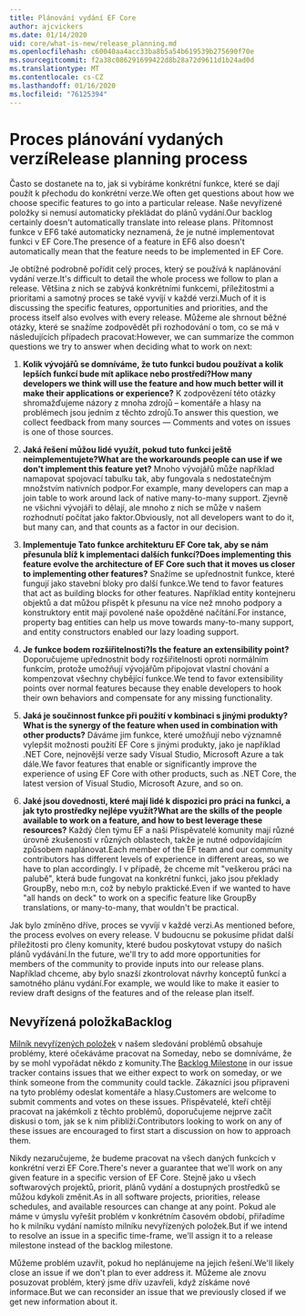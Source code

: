 ```yaml
---
title: Plánování vydání EF Core
author: ajcvickers
ms.date: 01/14/2020
uid: core/what-is-new/release_planning.md
ms.openlocfilehash: c60040aa4acc33ba8b5a54b619539b275690f70e
ms.sourcegitcommit: f2a38c086291699422d8b28a72d9611d1b24ad0d
ms.translationtype: MT
ms.contentlocale: cs-CZ
ms.lasthandoff: 01/16/2020
ms.locfileid: "76125394"
---
```

# <a name="release-planning-process"></a><span data-ttu-id="fbac6-102">Proces plánování vydaných verzí</span><span class="sxs-lookup"><span data-stu-id="fbac6-102">Release planning process</span></span>

<span data-ttu-id="fbac6-103">Často se dostanete na to, jak si vybíráme konkrétní funkce, které se dají použít k přechodu do konkrétní verze.</span><span class="sxs-lookup"><span data-stu-id="fbac6-103">We often get questions about how we choose specific features to go into a particular release.</span></span>
<span data-ttu-id="fbac6-104">Naše nevyřízené položky si nemusí automaticky překládat do plánů vydání.</span><span class="sxs-lookup"><span data-stu-id="fbac6-104">Our backlog certainly doesn't automatically translate into release plans.</span></span>
<span data-ttu-id="fbac6-105">Přítomnost funkce v EF6 také automaticky neznamená, že je nutné implementovat funkci v EF Core.</span><span class="sxs-lookup"><span data-stu-id="fbac6-105">The presence of a feature in EF6 also doesn't automatically mean that the feature needs to be implemented in EF Core.</span></span>

<span data-ttu-id="fbac6-106">Je obtížné podrobně pořídit celý proces, který se používá k naplánování vydání verze.</span><span class="sxs-lookup"><span data-stu-id="fbac6-106">It's difficult to detail the whole process we follow to plan a release.</span></span>
<span data-ttu-id="fbac6-107">Většina z nich se zabývá konkrétními funkcemi, příležitostmi a prioritami a samotný proces se také vyvíjí v každé verzi.</span><span class="sxs-lookup"><span data-stu-id="fbac6-107">Much of it is discussing the specific features, opportunities and priorities, and the process itself also evolves with every release.</span></span>
<span data-ttu-id="fbac6-108">Můžeme ale shrnout běžné otázky, které se snažíme zodpovědět při rozhodování o tom, co se má v následujících případech pracovat:</span><span class="sxs-lookup"><span data-stu-id="fbac6-108">However, we can summarize the common questions we try to answer when deciding what to work on next:</span></span>

1. <span data-ttu-id="fbac6-109">**Kolik vývojářů se domníváme, že tuto funkci budou používat a kolik lepších funkcí bude mít aplikace nebo prostředí?**</span><span class="sxs-lookup"><span data-stu-id="fbac6-109">**How many developers we think will use the feature and how much better will it make their applications or experience?**</span></span> <span data-ttu-id="fbac6-110">K zodpovězení této otázky shromažďujeme názory z mnoha zdrojů – komentáře a hlasy na problémech jsou jedním z těchto zdrojů.</span><span class="sxs-lookup"><span data-stu-id="fbac6-110">To answer this question, we collect feedback from many sources — Comments and votes on issues is one of those sources.</span></span>

2. <span data-ttu-id="fbac6-111">**Jaká řešení můžou lidé využít, pokud tuto funkci ještě neimplementujete?**</span><span class="sxs-lookup"><span data-stu-id="fbac6-111">**What are the workarounds people can use if we don't implement this feature yet?**</span></span> <span data-ttu-id="fbac6-112">Mnoho vývojářů může například namapovat spojovací tabulku tak, aby fungovala s nedostatečným množstvím nativních podpor.</span><span class="sxs-lookup"><span data-stu-id="fbac6-112">For example, many developers can map a join table to work around lack of native many-to-many support.</span></span> <span data-ttu-id="fbac6-113">Zjevně ne všichni vývojáři to dělají, ale mnoho z nich se může v našem rozhodnutí počítat jako faktor.</span><span class="sxs-lookup"><span data-stu-id="fbac6-113">Obviously, not all developers want to do it, but many can, and that counts as a factor in our decision.</span></span>

3. <span data-ttu-id="fbac6-114">**Implementuje Tato funkce architekturu EF Core tak, aby se nám přesunula blíž k implementaci dalších funkcí?**</span><span class="sxs-lookup"><span data-stu-id="fbac6-114">**Does implementing this feature evolve the architecture of EF Core such that it moves us closer to implementing other features?**</span></span> <span data-ttu-id="fbac6-115">Snažíme se upřednostnit funkce, které fungují jako stavební bloky pro další funkce.</span><span class="sxs-lookup"><span data-stu-id="fbac6-115">We tend to favor features that act as building blocks for other features.</span></span> <span data-ttu-id="fbac6-116">Například entity kontejneru objektů a dat můžou přispět k přesunu na více než mnoho podpory a konstruktory entit mají povolené naše opožděné načítání.</span><span class="sxs-lookup"><span data-stu-id="fbac6-116">For instance, property bag entities can help us move towards many-to-many support, and entity constructors enabled our lazy loading support.</span></span>

4. <span data-ttu-id="fbac6-117">**Je funkce bodem rozšiřitelnosti?**</span><span class="sxs-lookup"><span data-stu-id="fbac6-117">**Is the feature an extensibility point?**</span></span> <span data-ttu-id="fbac6-118">Doporučujeme upřednostnit body rozšiřitelnosti oproti normálním funkcím, protože umožňují vývojářům připojovat vlastní chování a kompenzovat všechny chybějící funkce.</span><span class="sxs-lookup"><span data-stu-id="fbac6-118">We tend to favor extensibility points over normal features because they enable developers to hook their own behaviors and compensate for any missing functionality.</span></span>

5. <span data-ttu-id="fbac6-119">**Jaká je součinnost funkce při použití v kombinaci s jinými produkty?**</span><span class="sxs-lookup"><span data-stu-id="fbac6-119">**What is the synergy of the feature when used in combination with other products?**</span></span> <span data-ttu-id="fbac6-120">Dáváme jim funkce, které umožňují nebo významně vylepšit možnosti použití EF Core s jinými produkty, jako je například .NET Core, nejnovější verze sady Visual Studio, Microsoft Azure a tak dále.</span><span class="sxs-lookup"><span data-stu-id="fbac6-120">We favor features that enable or significantly improve the experience of using EF Core with other products, such as .NET Core, the latest version of Visual Studio, Microsoft Azure, and so on.</span></span>

6. <span data-ttu-id="fbac6-121">**Jaké jsou dovednosti, které mají lidé k dispozici pro práci na funkci, a jak tyto prostředky nejlépe využít?**</span><span class="sxs-lookup"><span data-stu-id="fbac6-121">**What are the skills of the people available to work on a feature, and how to best leverage these resources?**</span></span> <span data-ttu-id="fbac6-122">Každý člen týmu EF a naši Přispěvatelé komunity mají různé úrovně zkušeností v různých oblastech, takže je nutné odpovídajícím způsobem naplánovat.</span><span class="sxs-lookup"><span data-stu-id="fbac6-122">Each member of the EF team and our community contributors has different levels of experience in different areas, so we have to plan accordingly.</span></span> <span data-ttu-id="fbac6-123">I v případě, že chceme mít "veškerou práci na palubě", která bude fungovat na konkrétní funkci, jako jsou překlady GroupBy, nebo m:n, což by nebylo praktické.</span><span class="sxs-lookup"><span data-stu-id="fbac6-123">Even if we wanted to have "all hands on deck" to work on a specific feature like GroupBy translations, or many-to-many, that wouldn't be practical.</span></span>

<span data-ttu-id="fbac6-124">Jak bylo zmíněno dříve, proces se vyvíjí v každé verzi.</span><span class="sxs-lookup"><span data-stu-id="fbac6-124">As mentioned before, the process evolves on every release.</span></span>
<span data-ttu-id="fbac6-125">V budoucnu se pokusíme přidat další příležitosti pro členy komunity, které budou poskytovat vstupy do našich plánů vydávání.</span><span class="sxs-lookup"><span data-stu-id="fbac6-125">In the future, we'll try to add more opportunities for members of the community to provide inputs into our release plans.</span></span>
<span data-ttu-id="fbac6-126">Například chceme, aby bylo snazší zkontrolovat návrhy konceptů funkcí a samotného plánu vydání.</span><span class="sxs-lookup"><span data-stu-id="fbac6-126">For example, we would like to make it easier to review draft designs of the features and of the release plan itself.</span></span>

## <a name="backlog"></a><span data-ttu-id="fbac6-127">Nevyřízená položka</span><span class="sxs-lookup"><span data-stu-id="fbac6-127">Backlog</span></span>

<span data-ttu-id="fbac6-128">[Milník nevyřízených položek](https://github.com/aspnet/EntityFrameworkCore/issues?q=is%3Aopen+is%3Aissue+milestone%3ABacklog+sort%3Areactions-%2B1-desc) v našem sledování problémů obsahuje problémy, které očekáváme pracovat na Someday, nebo se domníváme, že by se mohl vypořádat někdo z komunity.</span><span class="sxs-lookup"><span data-stu-id="fbac6-128">The [Backlog Milestone](https://github.com/aspnet/EntityFrameworkCore/issues?q=is%3Aopen+is%3Aissue+milestone%3ABacklog+sort%3Areactions-%2B1-desc) in our issue tracker contains issues that we either expect to work on someday, or we think someone from the community could tackle.</span></span>
<span data-ttu-id="fbac6-129">Zákazníci jsou připraveni na tyto problémy odeslat komentáře a hlasy.</span><span class="sxs-lookup"><span data-stu-id="fbac6-129">Customers are welcome to submit comments and votes on these issues.</span></span>
<span data-ttu-id="fbac6-130">Přispěvatelé, kteří chtějí pracovat na jakémkoli z těchto problémů, doporučujeme nejprve začít diskusi o tom, jak se k nim přiblíží.</span><span class="sxs-lookup"><span data-stu-id="fbac6-130">Contributors looking to work on any of these issues are encouraged to first start a discussion on how to approach them.</span></span>

<span data-ttu-id="fbac6-131">Nikdy nezaručujeme, že budeme pracovat na všech daných funkcích v konkrétní verzi EF Core.</span><span class="sxs-lookup"><span data-stu-id="fbac6-131">There's never a guarantee that we'll work on any given feature in a specific version of EF Core.</span></span>
<span data-ttu-id="fbac6-132">Stejně jako u všech softwarových projektů, priorit, plánů vydání a dostupných prostředků se můžou kdykoli změnit.</span><span class="sxs-lookup"><span data-stu-id="fbac6-132">As in all software projects, priorities, release schedules, and available resources can change at any point.</span></span>
<span data-ttu-id="fbac6-133">Pokud ale máme v úmyslu vyřešit problém v konkrétním časovém období, přiřadíme ho k milníku vydání namísto milníku nevyřízených položek.</span><span class="sxs-lookup"><span data-stu-id="fbac6-133">But if we intend to resolve an issue in a specific time-frame, we'll assign it to a release milestone instead of the backlog milestone.</span></span>

<span data-ttu-id="fbac6-134">Můžeme problém uzavřít, pokud ho neplánujeme na jejich řešení.</span><span class="sxs-lookup"><span data-stu-id="fbac6-134">We'll likely close an issue if we don't plan to ever address it.</span></span>
<span data-ttu-id="fbac6-135">Můžeme ale znovu posuzovat problém, který jsme dřív uzavřeli, když získáme nové informace.</span><span class="sxs-lookup"><span data-stu-id="fbac6-135">But we can reconsider an issue that we previously closed if we get new information about it.</span></span>
